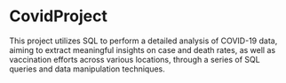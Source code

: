 # CovidProject
This project utilizes SQL to perform a detailed analysis of COVID-19 data, aiming to extract meaningful insights on case and death rates, as well as vaccination efforts across various locations, through a series of SQL queries and data manipulation techniques.
